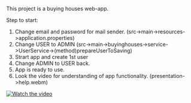 This project is a buying houses web-app.

Step to start:
  1) Change email and password for mail sender. 
  (src->main->resources->application.properties)
  2) Change USER to ADMIN
  (src->main->buyinghouses->service->UserService->(method)prepareUserToSaving)
  3) Strart app and create 1st user
  4) Change ADMIN to USER back.
  5) App is ready to use.
  6) Look the video for understanding of app functionality.
  (presentation->help.webm)
  
  [![Watch the video](https://img.youtube.com/vi/T-D1KVIuvjA/0.jpg)](https://github.com/Aliaksandr-Dubadzelau/BuyingHouses/blob/master/presentation/help.webm)
